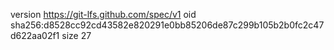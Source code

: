 version https://git-lfs.github.com/spec/v1
oid sha256:d8528cc92cd43582e820291e0bb85206de87c299b105b2b0fc2c47d622aa02f1
size 27
